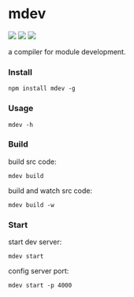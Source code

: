 # mdev

![](https://img.shields.io/badge/node-v4.5.0+-blue.svg)
![](https://img.shields.io/badge/npm-v2.15.9+-blue.svg)
![](https://img.shields.io/badge/build-passing-brightgreen.svg)

a compiler for module development.

### Install
`npm install mdev -g`

### Usage
`mdev -h`

### Build
build src code:

`mdev build`

build and watch src code:

`mdev build -w`

### Start
start dev server:

`mdev start`

config server port:

`mdev start -p 4000`
